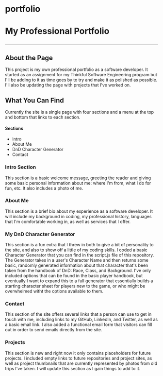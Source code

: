 # portfolio
<h1>My Professional Portfolio</hi>
<hr>
<h2> About the Page</h2>
<p>This project is my own professional portfolio as a software developer. It started as an assignment for my Thinkful Software Engineering program but I'll be adding to it as time goes by to try and make it as polished as possible. I'll also be updating the page with projects that I've worked on.</p>
<h2>What You Can Find</h2>
<p>Currently the site is a single page with four sections and a menu at the top and bottom that links to each section.</p>
<h4>Sections</h4>
<ul>
  <li>Intro</li>
  <li>About Me</li>
  <li>DnD Character Generator</li>
  <li>Contact</li>
</ul>
<h3>Intro Section</h3>
<p>This section is a basic welcome message, greeting the reader and giving some basic personal information about me: where I'm from, what I do for fun, etc. It also includes a photo of me.</p>

<h3>About Me</h3>
<p>This section is a brief bio about my experience as a software developer. It will include my background in coding, my professional history, languages that I'm comfortable working in, as well as services that I offer.</p>

<h3>My DnD Character Generator</h3>
<p>This section is a fun extra that I threw in both to give a bit of personality to the site, and also to show off a little of my coding skills. I coded a basic Character Generator that you can find in the script.js file of this repository. The Generator takes in a user's Character Name and then returns some basic, randomly generated information about that character that's been taken from the handbook of DnD: Race, Class, and Background. I've only included options that can be found in the basic player handbook, but eventually I want to expand this to a full generator that essentially builds a starting character sheet for players new to the game, or who might be overwhelmed witht the options available to them.</p>

<h3>Contact</h3>
<p>This section of the site offers several links that a person can use to get in touch with me, including links to my GitHub, LinkedIn, and Twitter, as well as a basic email link. I also added a functional email form that visitors can fill out in order to send emails directly from the site.</p>

<h3>Projects</h3>
<p>This section is new and right now it only contains placeholders for future projects. I included empty links to future repositories and project sites, as well as project thumbnails that are currently represented by photos from old trips I've taken. I will update this section as I gain things to add to it.</p>
